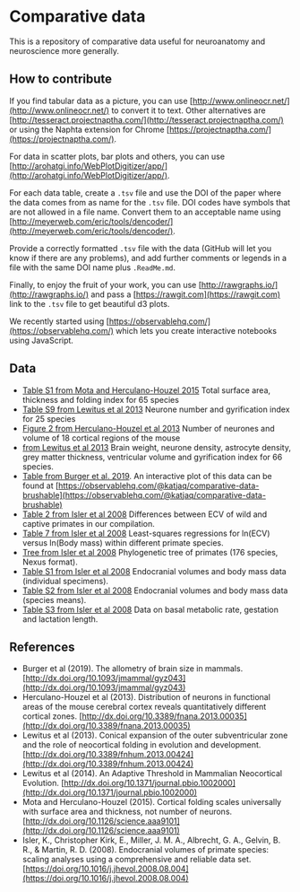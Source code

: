 # Comparative data

This is a repository of comparative data useful for neuroanatomy and neuroscience more generally.

## How to contribute

If you find tabular data as a picture, you can use [http://www.onlineocr.net/](http://www.onlineocr.net/) to convert it to text. Other alternatives are [http://tesseract.projectnaptha.com/](http://tesseract.projectnaptha.com/) or using the Naphta extension for Chrome [https://projectnaptha.com/](https://projectnaptha.com/).

For data in scatter plots, bar plots and others, you can use [http://arohatgi.info/WebPlotDigitizer/app/](http://arohatgi.info/WebPlotDigitizer/app/).

For each data table, create a `.tsv` file and use the DOI of the paper where the data comes from as name for the `.tsv` file. DOI codes have symbols that are not allowed in a file name. Convert them to an acceptable name using [http://meyerweb.com/eric/tools/dencoder/](http://meyerweb.com/eric/tools/dencoder/).

Provide a correctly formatted `.tsv` file with the data (GitHub will let you know if there are any problems), and add further comments or legends in a file with the same DOI name plus `.ReadMe.md`.

Finally, to enjoy the fruit of your work, you can use [http://rawgraphs.io/](http://rawgraphs.io/) and pass a [https://rawgit.com](https://rawgit.com) link to the `.tsv` file to get beautiful d3 plots.

We recently started using [https://observablehq.com/](https://observablehq.com/) which lets you create interactive notebooks using JavaScript. 

## Data
* [Table S1 from Mota and Herculano-Houzel 2015](https://github.com/r03ert0/comparative-data/blob/master/10.1126%252Fscience.aaa9101_TableS1.tsv) Total surface area, thickness and folding index for 65 species
* [Table S9 from Lewitus et al 2013](https://github.com/r03ert0/comparative-data/blob/master/10.1371%252Fjournal.pbio.1002000_TableS8.tsv) Neurone number and gyrification index for 25 species
* [Figure 2 from Herculano-Houzel et al 2013](https://github.com/r03ert0/comparative-data/blob/master/10.3389%252Ffnana.2013.00035_Figure2TopLeft.tsv) Number of neurones and volume of 18 cortical regions of the mouse
* [from Lewitus et al 2013](https://github.com/r03ert0/comparative-data/blob/master/10.3389%252Ffnhum.2013.00424.tsv) Brain weight, neurone density, astrocyte density, grey matter thickness, ventricular volume and gyrification index for 66 species.
* [Table from Burger et al. 2019](https://github.com/r03ert0/comparative-data/blob/master/10.5061%252Fdryad.2r62k7s.tsv). An interactive plot of this data can be found at [https://observablehq.com/@katjaq/comparative-data-brushable](https://observablehq.com/@katjaq/comparative-data-brushable)
* [Table 2 from Isler et al 2008](https://github.com/r03ert0/comparative-data/blob/master/10.1016%2Fj.jhevol.2008.08.004_Table2.tsv) Differences between ECV of wild and captive primates in our compilation.
* [Table 7 from Isler et al 2008](https://github.com/r03ert0/comparative-data/blob/master/10.1016%2Fj.jhevol.2008.08.004_Table7.tsv) Least-squares regressions for ln(ECV) versus ln(Body mass) within different primate species.
* [Tree from Isler et al 2008](https://github.com/r03ert0/comparative-data/blob/master/10.1016%2Fj.jhevol.2008.08.004_Tree.nex) Phylogenetic tree of primates (176 species, Nexus format).
* [Table S1 from Isler et al 2008](https://github.com/r03ert0/comparative-data/blob/master/10.1016%2Fj.jhevol.2008.08.004_TableS1.tsv) Endocranial volumes and body mass data (individual specimens).
* [Table S2 from Isler et al 2008](https://github.com/r03ert0/comparative-data/blob/master/10.1016%2Fj.jhevol.2008.08.004_TableS2.tsv) Endocranial volumes and body mass data (species means).
* [Table S3 from Isler et al 2008](https://github.com/r03ert0/comparative-data/blob/master/10.1016%2Fj.jhevol.2008.08.004_TableS3.tsv) Data on basal metabolic rate, gestation and lactation length.

## References

* Burger et al (2019). The allometry of brain size in mammals. [http://dx.doi.org/10.1093/jmammal/gyz043](http://dx.doi.org/10.1093/jmammal/gyz043)
* Herculano-Houzel et al (2013). Distribution of neurons in functional areas of the mouse cerebral cortex reveals quantitatively different cortical zones. [http://dx.doi.org/10.3389/fnana.2013.00035](http://dx.doi.org/10.3389/fnana.2013.00035)
* Lewitus et al (2013). Conical expansion of the outer subventricular zone and the role of neocortical folding in evolution and development. [http://dx.doi.org/10.3389/fnhum.2013.00424](http://dx.doi.org/10.3389/fnhum.2013.00424)
* Lewitus et al (2014). An Adaptive Threshold in Mammalian Neocortical Evolution. [http://dx.doi.org/10.1371/journal.pbio.1002000](http://dx.doi.org/10.1371/journal.pbio.1002000)
* Mota and Herculano-Houzel (2015). Cortical folding scales universally with surface area and thickness, not number of neurons. [http://dx.doi.org/10.1126/science.aaa9101](http://dx.doi.org/10.1126/science.aaa9101)
* Isler, K., Christopher Kirk, E., Miller, J. M. A., Albrecht, G. A., Gelvin, B. R., & Martin, R. D. (2008). Endocranial volumes of primate species: scaling analyses using a comprehensive and reliable data set. [https://doi.org/10.1016/j.jhevol.2008.08.004](https://doi.org/10.1016/j.jhevol.2008.08.004)


